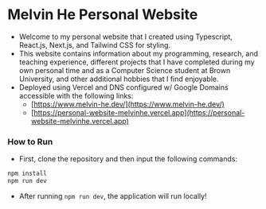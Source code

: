 # Melvin He Personal Website 

- Welcome to my personal website that I created using Typescript, React.js, Next.js, and Tailwind CSS for styling.
- This website contains information about my programming, research, and teaching experience, different projects that I have completed during my own personal time and as a Computer Science student at Brown University, and other additional hobbies that I find enjoyable. 
- Deployed using Vercel and DNS configured w/ Google Domains accessible with the following links:
  - [https://www.melvin-he.dev/](https://www.melvin-he.dev/)
  - [https://personal-website-melvinhe.vercel.app](https://personal-website-melvinhe.vercel.app)




### How to Run 
- First, clone the repository and then input the following commands:
```bash
npm install
npm run dev
```
- After running `npm run dev`, the application will run locally! 
